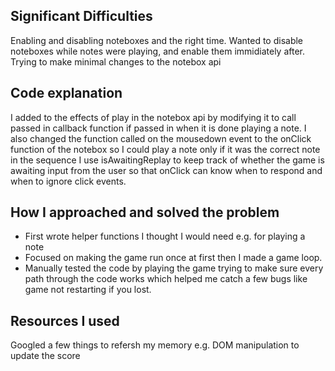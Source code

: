 ## Significant Difficulties

Enabling and disabling noteboxes and the right time. Wanted to disable noteboxes while notes were playing, and enable them immidiately after.
Trying to make minimal changes to the notebox api

## Code explanation

I added to the effects of play in the notebox api by modifying it to call passed in callback function if passed in when it is done
playing a note.
I also changed the function called on the mousedown event to the onClick function of the notebox so I could play a note only if it was 
the correct note in the sequence
I use isAwaitingReplay to keep track of whether the game is awaiting input from the user so that onClick can know when to respond and 
when to ignore click events.
## How I approached and solved the problem

* First wrote helper functions I thought I would need e.g. for playing a note
* Focused on making the game run once at first then I made a game loop.
* Manually tested the code by playing the game trying to make sure every path through the code works which helped me catch a few bugs 
like game not restarting if you lost.

## Resources I used

Googled a few things to refersh my memory e.g. DOM manipulation to update the score
